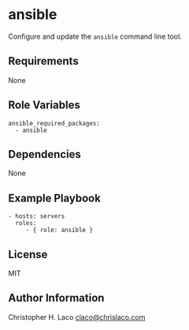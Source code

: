 ansible
=======

Configure and update the `ansible` command line tool.

Requirements
------------

None

Role Variables
--------------

    ansible_required_packages:
      - ansible

Dependencies
------------

None

Example Playbook
----------------

    - hosts: servers
      roles:
         - { role: ansible }

License
-------

MIT

Author Information
------------------

Christopher H. Laco <claco@chrislaco.com>
